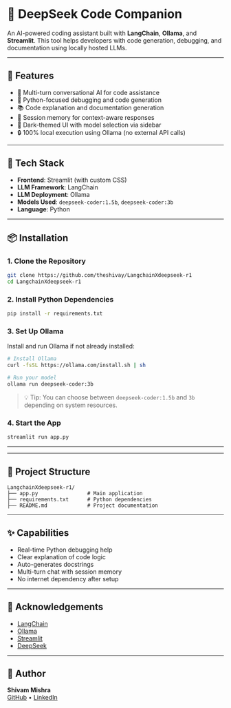 # 🧠 DeepSeek Code Companion

An AI-powered coding assistant built with **LangChain**, **Ollama**, and **Streamlit**. This tool helps developers with code generation, debugging, and documentation using locally hosted LLMs.

---

## 🚀 Features

- 🧠 Multi-turn conversational AI for code assistance
- 🐍 Python-focused debugging and code generation
- 📚 Code explanation and documentation generation
- 💬 Session memory for context-aware responses
- 🎨 Dark-themed UI with model selection via sidebar
- 🔒 100% local execution using Ollama (no external API calls)

---

## 🧰 Tech Stack

- **Frontend**: Streamlit (with custom CSS)
- **LLM Framework**: LangChain
- **LLM Deployment**: Ollama
- **Models Used**: `deepseek-coder:1.5b`, `deepseek-coder:3b`
- **Language**: Python

---

## 📦 Installation

### 1. Clone the Repository

```bash
git clone https://github.com/theshivay/LangchainXdeepseek-r1
cd LangchainXdeepseek-r1
```

### 2. Install Python Dependencies

```bash
pip install -r requirements.txt
```

### 3. Set Up Ollama

Install and run Ollama if not already installed:

```bash
# Install Ollama
curl -fsSL https://ollama.com/install.sh | sh

# Run your model
ollama run deepseek-coder:3b
```

> 💡 Tip: You can choose between `deepseek-coder:1.5b` and `3b` depending on system resources.

### 4. Start the App

```bash
streamlit run app.py
```

---

<!-- ## 🖼️ Screenshot

> *(Add a screenshot of your app here)* -->

---

## 📂 Project Structure

```
LangchainXdeepseek-r1/
├── app.py                # Main application
├── requirements.txt      # Python dependencies
├── README.md             # Project documentation
```

---

## ✨ Capabilities

- Real-time Python debugging help
- Clear explanation of code logic
- Auto-generates docstrings
- Multi-turn chat with session memory
- No internet dependency after setup

---

## 🤝 Acknowledgements

- [LangChain](https://www.langchain.com/)
- [Ollama](https://ollama.ai/)
- [Streamlit](https://streamlit.io/)
- [DeepSeek](https://github.com/deepseek-ai)

---

## 👤 Author

**Shivam Mishra**  
[GitHub](https://github.com/theshivay) • [LinkedIn](https://www.linkedin.com/in/shivam-mishra-a06654258/)
